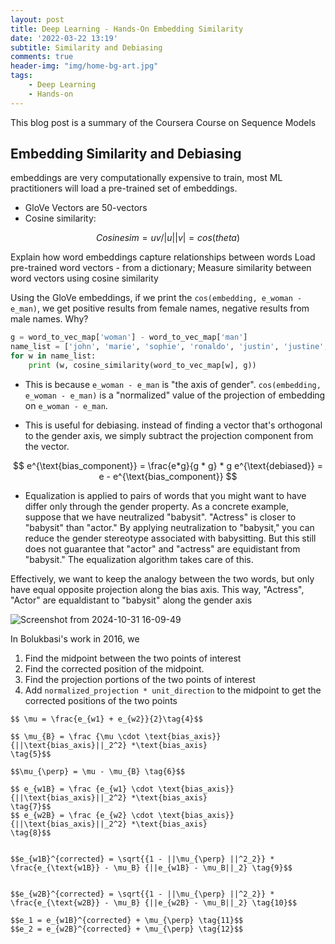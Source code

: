 ```yaml
---
layout: post
title: Deep Learning - Hands-On Embedding Similarity 
date: '2022-03-22 13:19'
subtitle: Similarity and Debiasing
comments: true
header-img: "img/home-bg-art.jpg"
tags:
    - Deep Learning
    - Hands-on
---
```


This blog post is a summary of the Coursera Course on Sequence Models

## Embedding Similarity and Debiasing

embeddings are very computationally expensive to train, most ML practitioners will load a pre-trained set of embeddings.

- GloVe Vectors are 50-vectors
- Cosine similarity:

$$
Cosine sim = uv/|u||v| = cos(theta)
$$

Explain how word embeddings capture relationships between words
Load pre-trained word vectors - from a dictionary;
Measure similarity between word vectors using cosine similarity

Using the GloVe embeddings, if we print the `cos(embedding, e_woman - e_man)`, we get positive results from female names, negative results from male names. Why?

```python
g = word_to_vec_map['woman'] - word_to_vec_map['man']
name_list = ['john', 'marie', 'sophie', 'ronaldo', 'justin', 'justine', 'rahul', 'danielle', 'reza', 'katy', 'yasmin', 'rico', 'suave']
for w in name_list:
    print (w, cosine_similarity(word_to_vec_map[w], g))
```

- This is because `e_woman - e_man` is "the axis of gender". `cos(embedding, e_woman - e_man)` is a "normalized" value of the projection of embedding on `e_woman - e_man`.

- This is useful for debiasing. instead of finding a vector that's orthogonal to the gender axis, we simply subtract the projection component from the vector.

$$
e^{\text{bias_component}} = \frac{e*g}{g * g} * g
e^{\text{debiased}} = e - e^{\text{bias_component}}
$$

- Equalization is applied to pairs of words that you might want to have differ only through the gender property. As a concrete example, suppose that we have neutralized "babysit". "Actress" is closer to "babysit" than "actor." By applying neutralization to "babysit," you can reduce the gender stereotype associated with babysitting. But this still does not guarantee that "actor" and "actress" are equidistant from "babysit." The equalization algorithm takes care of this.

Effectively, we want to keep the analogy between the two words, but only have equal opposite projection along the bias axis. This way, "Actress", "Actor" are equaldistant to "babysit" along the gender axis

![Screenshot from 2024-10-31 16-09-49](https://github.com/user-attachments/assets/bcfe682a-421f-430a-ad78-39038331570c)

In Bolukbasi's work in 2016, we

1. Find the midpoint between the two points of interest
2. Find the corrected position of the midpoint.
3. Find the projection portions of the two points of interest
4. Add `normalized_projection * unit_direction` to the midpoint to get the corrected positions of the two points

```
$$ \mu = \frac{e_{w1} + e_{w2}}{2}\tag{4}$$ 

$$ \mu_{B} = \frac {\mu \cdot \text{bias_axis}}{||\text{bias_axis}||_2^2} *\text{bias_axis}
\tag{5}$$ 

$$\mu_{\perp} = \mu - \mu_{B} \tag{6}$$

$$ e_{w1B} = \frac {e_{w1} \cdot \text{bias_axis}}{||\text{bias_axis}||_2^2} *\text{bias_axis}
\tag{7}$$ 
$$ e_{w2B} = \frac {e_{w2} \cdot \text{bias_axis}}{||\text{bias_axis}||_2^2} *\text{bias_axis}
\tag{8}$$


$$e_{w1B}^{corrected} = \sqrt{{1 - ||\mu_{\perp} ||^2_2}} * \frac{e_{\text{w1B}} - \mu_B} {||e_{w1B} - \mu_B||_2} \tag{9}$$


$$e_{w2B}^{corrected} = \sqrt{{1 - ||\mu_{\perp} ||^2_2}} * \frac{e_{\text{w2B}} - \mu_B} {||e_{w2B} - \mu_B||_2} \tag{10}$$

$$e_1 = e_{w1B}^{corrected} + \mu_{\perp} \tag{11}$$
$$e_2 = e_{w2B}^{corrected} + \mu_{\perp} \tag{12}$$
```
